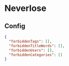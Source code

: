 # Neverlose

## Config

```json
{
  "forbiddenTags": [],
  "forbiddenTitleWords": [],
  "forbiddenUsers": [],
  "forbiddenCategories": []
}
```
